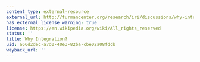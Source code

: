 ```yaml
---
content_type: external-resource
external_url: http://furmancenter.org/research/iri/discussions/why-integration
has_external_license_warning: true
license: https://en.wikipedia.org/wiki/All_rights_reserved
status: ''
title: Why Integration?
uid: a66d2dec-a7d0-40e3-82ba-cbe02a08fdcb
wayback_url: ''
---
```

